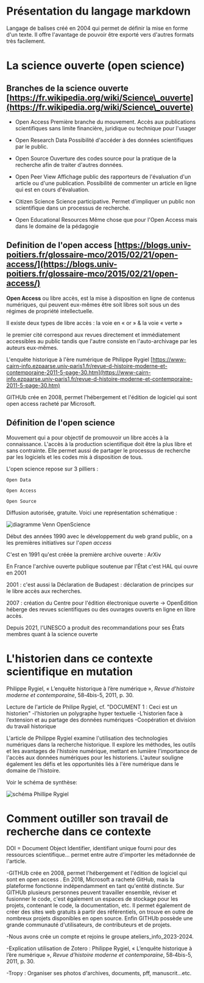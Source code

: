 # Présentation du langage markdown

Langage de balises créé en 2004 qui permet de définir la mise en forme d'un texte. Il offre l'avantage de pouvoir être exporté vers d'autres formats très facilement.



#  La science ouverte (open science)

## Branches de la science ouverte [https://fr.wikipedia.org/wiki/Science\_ouverte](https://fr.wikipedia.org/wiki/Science\_ouverte)

   * Open Access 
Première branche du mouvement. Accès aux publications scientifiques sans limite financière, juridique ou technique pour l'usager

   * Open Research Data
Possibilité d'accéder à des données scientifiques par le public. 

   * Open Source
Ouverture des codes source pour la pratique de la recherche afin de traiter d'autres données.

   * Open Peer View
Affichage public des rapporteurs de l'évaluation d'un article ou d'une publication. Possibilité de commenter un article en ligne qui est en cours d'évaluation.

   * Citizen Science
Science participative. Permet d'impliquer un public non scientifique dans un processus de recherche.

   * Open Educational Resources
Même chose que pour l'Open Access mais dans le domaine de la pédagogie 



## Definition de l'open access [https://blogs.univ-poitiers.fr/glossaire-mco/2015/02/21/open-access/](https://blogs.univ-poitiers.fr/glossaire-mco/2015/02/21/open-access/)



**Open Access** ou libre accès, est la mise à disposition en ligne de contenus numériques, qui peuvent eux-mêmes être soit libres soit sous un des régimes de propriété intellectuelle.

Il existe deux types de libre accès : la voie en « or » \&  la voie « verte » 

le premier cité correspond aux revues directement et immédiatement accessibles au public tandis que l'autre  consiste en l'auto-archivage par les auteurs eux-mêmes. 



L'enquête historique à l'ère numérique de Philippe Rygiel
[https://www-cairn-info.ezpaarse.univ-paris1.fr/revue-d-histoire-moderne-et-contemporaine-2011-5-page-30.htm](https://www-cairn-info.ezpaarse.univ-paris1.fr/revue-d-histoire-moderne-et-contemporaine-2011-5-page-30.htm)



GITHUb crée en 2008, permet l'hébergement et l'édition de logiciel qui sont open access racheté par Microsoft.





## Définition de l'open science



Mouvement qui a pour objectif de promouvoir un libre accès à la connaissance. L'accès à la production scientifique doit être la plus libre et sans contrainte. Elle permet aussi de partager le processus de recherche par les logiciels et les codes mis à disposition de tous. 



L'open science repose sur 3 pilliers :

    Open Data

    Open Access 

    Open Source 

    

Diffusion autorisée, gratuite.
Voici une représentation schématique :

![diagramme Venn OpenScience](fichiers/séance_01/diagrammeVenn.jpg)





Début des années 1990 avec le développement du web grand public, on a les premières initiatives sur l'*open access*

C'est en 1991 qu'est créée la première archive ouverte : ArXiv



En France l'archive ouverte publique soutenue par l'État c'est HAL qui ouvre en 2001



2001 : c'est aussi la Déclaration de Budapest : déclaration de principes sur le libre accès aux recherches.



2007 : création du Centre pour l'édition électronique ouverte -> OpenEdition héberge des revues scientifiques ou des ouvrages ouverts en ligne en libre accès.



Depuis 2021, l'UNESCO a produit des recommandations pour ses États membres quant à la science ouverte



#  L'historien dans ce contexte scientifique en mutation 

  

Philippe Rygiel, « L’enquête historique à l’ère numérique », *Revue d’histoire moderne et contemporaine*,  58‑4bis-5, 2011, p. 30.

Lecture de l'article de Philipe Rygiel, cf. "DOCUMENT 1  : Ceci est un historien"
-l'historien un polygraphe hyper textuelle 
-L’historien face à l’extension et au partage des données numériques
-Coopération et division du travail historique

L'article de Philippe Rygiel examine l'utilisation des technologies numériques dans la recherche historique. Il explore les méthodes, les outils et les avantages de l'histoire numérique, mettant en lumière l'importance de l'accès aux données numériques pour les historiens. L'auteur souligne également les défis et les opportunités liés à l'ère numérique dans le domaine de l'histoire.

Voir le schéma de synthèse:

![schéma Phillipe Rygiel](fichiers/séance_01/schemaRygiel.jpg)

#  Comment outiller son travail de recherche dans ce contexte

DOI = Document Object Identifier, identifiant unique fourni pour des ressources scientifique... permet entre autre d'importer les métadonnée de l'article.

-GITHUb crée en 2008, permet l'hébergement et l'édition de logiciel qui sont en open access .
En 2018, Microsoft a racheté GitHub, mais la plateforme fonctionne indépendamment en tant qu'entité distincte.
Sur GITHUb plusieurs personnes peuvent travailler ensemble, réviser et fusionner le code, c'est également un espaces de stockage pour les projets, contenant le code, la documentation, etc. Il permet également de créer des sites web gratuits à partir des référentiels, on trouve en outre de nombreux projets disponibles en open source. Enfin GITHUb possède une grande communauté d'utilisateurs, de contributeurs et de projets. 

-Nous avons crée un compte et rejoins le groupe ateliers_info_2023-2024.


-Explication utilisation de Zotero : Philippe Rygiel, « L’enquête historique à l’ère numérique », *Revue d’histoire moderne et contemporaine*, 58‑4bis-5, 2011, p. 30.



-Tropy : Organiser ses photos d'archives, documents, pff, manuscrit...etc.
